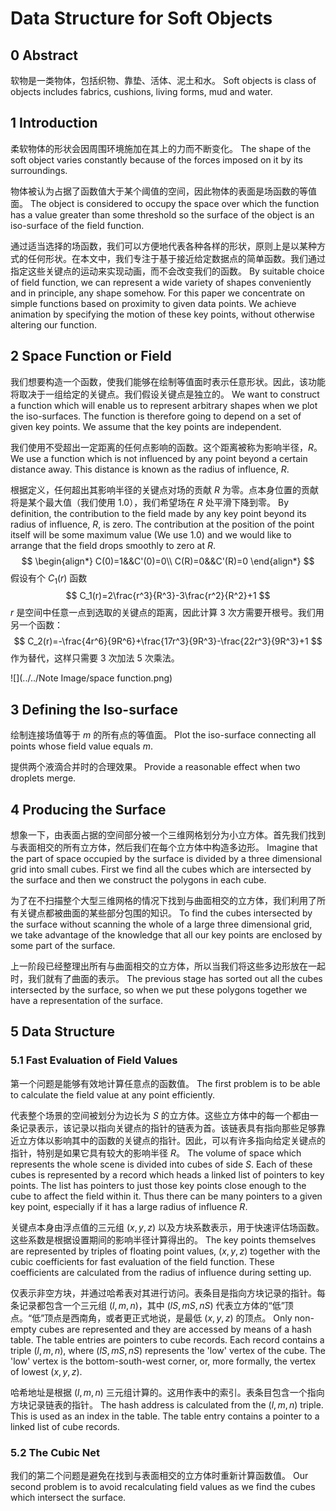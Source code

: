 # Data Structure for Soft Objects

## 0 Abstract

软物是一类物体，包括织物、靠垫、活体、泥土和水。
Soft objects is class of objects includes fabrics, cushions, living forms, mud and water.

## 1 Introduction

柔软物体的形状会因周围环境施加在其上的力而不断变化。
The shape of the soft object varies constantly because of the forces imposed on it by its surroundings.

物体被认为占据了函数值大于某个阈值的空间，因此物体的表面是场函数的等值面。
The object is considered to occupy the space over which the function has a value greater than some threshold so the surface of the object is an iso-surface of the field function.

通过适当选择的场函数，我们可以方便地代表各种各样的形状，原则上是以某种方式的任何形状。在本文中，我们专注于基于接近给定数据点的简单函数。我们通过指定这些关键点的运动来实现动画，而不会改变我们的函数。
By suitable choice of field function, we can represent a wide variety of shapes conveniently and in principle, any shape somehow. For this paper we concentrate on simple functions based on proximity to given data points. We achieve animation by specifying the motion of these key points, without otherwise altering our function.

## 2 Space Function or Field

我们想要构造一个函数，使我们能够在绘制等值面时表示任意形状。因此，该功能将取决于一组给定的关键点。我们假设关键点是独立的。
We want to construct a function which will enable us to represent arbitrary shapes when we plot the iso-surfaces. The function is therefore going to depend on a set of given key points. We assume that the key points are independent.

我们使用不受超出一定距离的任何点影响的函数。这个距离被称为影响半径，$R$。
We use a function which is not influenced by any point beyond a certain distance away. This distance is known as the radius of influence, $R$.

根据定义，任何超出其影响半径的关键点对场的贡献 $R$ 为零。点本身位置的贡献将是某个最大值（我们使用 1.0），我们希望场在 $R$ 处平滑下降到零。
By definition, the contribution to the field made by any key point beyond its radius of influence, $R$, is zero. The contribution at the position of the point itself will be some maximum value (We use 1.0) and we would like to arrange that the field drops smoothly to zero at $R$.
$$
\begin{align*}
C(0)=1&&C'(0)=0\\
C(R)=0&&C'(R)=0
\end{align*}
$$
假设有个 $C_1(r)$ 函数
$$
C_1(r)=2\frac{r^3}{R^3}-3\frac{r^2}{R^2}+1
$$
$r$ 是空间中任意一点到选取的关键点的距离，因此计算 3 次方需要开根号。我们用另一个函数：
$$
C_2(r)=-\frac{4r^6}{9R^6}+\frac{17r^3}{9R^3}-\frac{22r^3}{9R^3}+1
$$
作为替代，这样只需要 3 次加法 5 次乘法。

![](../../Note Image/space function.png)

## 3 Defining the Iso-surface

绘制连接场值等于 $m$ 的所有点的等值面。
Plot the iso-surface connecting all points whose field value equals $m$.

提供两个液滴合并时的合理效果。
Provide a reasonable effect when two droplets merge.

## 4 Producing the Surface

想象一下，由表面占据的空间部分被一个三维网格划分为小立方体。首先我们找到与表面相交的所有立方体，然后我们在每个立方体中构造多边形。
Imagine that the part of space occupied by the surface is divided by a three dimensional grid into small cubes. First we find all the cubes which are intersected by the surface and then we construct the polygons in each cube.

为了在不扫描整个大型三维网格的情况下找到与曲面相交的立方体，我们利用了所有关键点都被曲面的某些部分包围的知识。
To find the cubes intersected by the surface without scanning the whole of a large three dimensional grid, we take advantage of the knowledge that all our key points are enclosed by some part of the surface.

上一阶段已经整理出所有与曲面相交的立方体，所以当我们将这些多边形放在一起时，我们就有了曲面的表示。
The previous stage has sorted out all the cubes intersected by the surface, so when we put these polygons together we have a representation of the surface.

## 5 Data Structure

### 5.1 Fast Evaluation of Field Values

第一个问题是能够有效地计算任意点的函数值。
The first problem is to be able to calculate the field value at any point efficiently.

代表整个场景的空间被划分为边长为 $S$ 的立方体。这些立方体中的每一个都由一条记录表示，该记录以指向关键点的指针的链表为首。该链表具有指向那些足够靠近立方体以影响其中的函数的关键点的指针。因此，可以有许多指向给定关键点的指针，特别是如果它具有较大的影响半径 $R$。
The volume of space which represents the whole scene is divided into cubes of side $S$. Each of these cubes is represented by a record which heads a linked list of pointers to key points. The list has pointers to just those key points close enough to the cube to affect the field within it. Thus there can be many pointers to a given key point, especially if it has a large radius of influence $R$.

关键点本身由浮点值的三元组 $(x, y, z)$ 以及方块系数表示，用于快速评估场函数。这些系数是根据设置期间的影响半径计算得出的。
The key points themselves are represented by triples of floating point values, $(x, y, z)$ together with the cubic coefficients for fast evaluation of the field function. These coefficients are calculated from the radius of influence during setting up.

仅表示非空方块，并通过哈希表对其进行访问。表条目是指向方块记录的指针。每条记录都包含一个三元组 $(l, m, n)$，其中 $(lS, mS, nS)$ 代表立方体的“低”顶点。“低”顶点是西南角，或者更正式地说，是最低 $(x, y, z)$ 的顶点。
Only non-empty cubes are represented and they are accessed by means of a hash table. The table entries are pointers to cube records. Each record contains a triple $(l, m, n)$, where $(lS, mS, nS)$ represents the 'low' vertex of the cube. The 'low' vertex is the bottom-south-west corner, or, more formally, the vertex of lowest $(x, y, z)$.

哈希地址是根据 $(l, m, n)$ 三元组计算的。这用作表中的索引。表条目包含一个指向方块记录链表的指针。
The hash address is calculated from the $(l, m, n)$ triple. This is used as an index in the table. The table entry contains a pointer to a linked list of cube records.

### 5.2 The Cubic Net

我们的第二个问题是避免在找到与表面相交的立方体时重新计算函数值。
Our second problem is to avoid recalculating field values as we find the cubes which intersect the surface.
